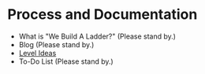 # Process and Documentation

- What is "We Build A Ladder?" (Please stand by.)
- Blog (Please stand by.)
- [Level Ideas](./level-ideas.md)
- To-Do List (Please stand by.)
